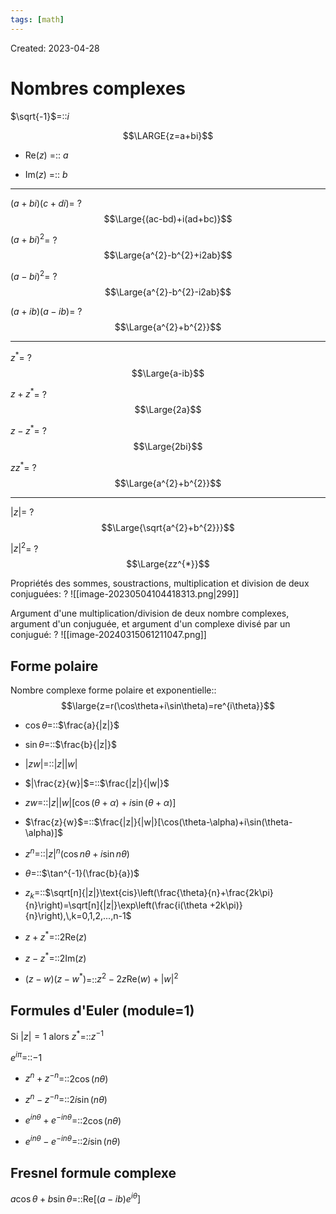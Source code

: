 ```yaml
---
tags: [math] 
---
```

Created: 2023-04-28

# Nombres complexes
$\sqrt{-1}$=::$i$
<!--SR:!2024-12-25,414,270-->

$$\LARGE{z=a+bi}$$
- Re($z$) =:: $a$
<!--SR:!2024-11-02,334,250-->
- Im($z$) =:: $b$
<!--SR:!2025-03-02,407,250-->

---
$(a+bi)(c+di)$=
?
$$\Large{(ac-bd)+i(ad+bc)}$$
<!--SR:!2024-12-23,312,230-->

$(a+bi)^{2}$=
?
$$\Large{a^{2}-b^{2}+i2ab}$$
<!--SR:!2024-08-23,161,210-->

$(a-bi)^{2}$=
?
$$\Large{a^{2}-b^{2}-i2ab}$$
<!--SR:!2024-04-10,65,210-->

$(a+ib)(a-ib)$=
?
$$\Large{a^{2}+b^{2}}$$
<!--SR:!2024-05-02,88,230-->

---

$z^{*}$=
?
$$\Large{a-ib}$$
<!--SR:!2024-12-23,366,250-->

$z+z^*$=
?
$$\Large{2a}$$
<!--SR:!2024-06-12,190,230-->

$z-z^{*}$=
?
$$\Large{2bi}$$
<!--SR:!2024-06-20,188,230-->

$zz^{*}$=
?
$$\Large{a^{2}+b^{2}}$$
<!--SR:!2024-04-25,48,150-->

---
$|z|$=
?
$$\Large{\sqrt{a^{2}+b^{2}}}$$
<!--SR:!2024-08-16,182,210-->

$|z|^{2}$=
?
$$\Large{zz^{*}}$$
<!--SR:!2024-04-07,13,130-->

Propriétés des sommes, soustractions, multiplication et division de deux conjuguées:
?
![[image-20230504104418313.png|299]]
<!--SR:!2025-04-12,429,250-->

Argument d'une multiplication/division de deux nombre complexes, argument d'un conjuguée, et argument d'un complexe divisé par un conjugué:
?
![[image-20240315061211047.png]]
<!--SR:!2024-04-13,14,220-->


## Forme polaire

Nombre complexe forme polaire et exponentielle::$$\large{z=r(\cos\theta+i\sin\theta)=re^{i\theta}}$$
<!--SR:!2024-07-07,93,141-->

- $\cos\theta$=::$\frac{a}{|z|}$
<!--SR:!2024-06-05,131,236-->
- $\sin\theta$=::$\frac{b}{|z|}$
<!--SR:!2024-05-31,96,216-->
- $|zw|$=::$|z||w|$
<!--SR:!2024-12-10,269,276-->
- $|\frac{z}{w}|$=::$\frac{|z|}{|w|}$
<!--SR:!2024-07-11,150,236-->
- $zw$=::$|z||w|[\cos(\theta+\alpha)+i\sin(\theta+\alpha)]$
<!--SR:!2024-04-16,23,176-->
- $\frac{z}{w}$=::$\frac{|z|}{|w|}[\cos(\theta-\alpha)+i\sin(\theta-\alpha)]$
<!--SR:!2024-10-13,207,236-->
- $z^{n}$=::$|z|^{n}(\cos n\theta+i\sin n\theta)$
<!--SR:!2024-05-16,43,176-->
- $\theta$=::$\tan^{-1}(\frac{b}{a})$
<!--SR:!2024-04-25,41,216-->
- $z_{k}$=::$\sqrt[n]{|z|}\text{cis}\left(\frac{\theta}{n}+\frac{2k\pi}{n}\right)=\sqrt[n]{|z|}\exp\left(\frac{i(\theta +2k\pi)}{n}\right),\,k=0,1,2,...,n-1$
<!--SR:!2024-04-12,11,130-->
- $z+z^{*}=$::$2\text{Re}(z)$
<!--SR:!2024-04-27,21,220-->
- $z-z^{*}=$::$2\text{Im}(z)$
<!--SR:!2024-04-18,12,180-->
- $(z-w)(z-w^{*})$=::$z^{2}-2z\text{Re}(w)+|w|^{2}$
<!--SR:!2024-05-09,49,174-->

## Formules d'Euler (module=1)
Si $|z|=1$ alors $z^{*}$=::$z^{-1}$
<!--SR:!2024-06-02,128,234-->
$e^{i\pi}$=::$-1$
<!--SR:!2024-09-15,189,234-->

- $z^{n}+z^{-n}$=::$2\cos(n\theta)$
<!--SR:!2024-07-20,154,234-->
- $z^{n}-z^{-n}$=::$2i\sin(n\theta)$
<!--SR:!2024-09-08,184,234-->
- $e^{in\theta}+e^{-in\theta}$=::$2\cos(n\theta)$
<!--SR:!2024-09-23,193,234-->
- $e^{in\theta}-e^{-in\theta}$=::$2i\sin(n\theta)$
<!--SR:!2024-08-18,172,234-->


## Fresnel formule complexe
$a\cos\theta+b\sin\theta$=::$\text{Re}[(a-ib)e^{i\theta}]$
<!--SR:!2024-04-11,10,130-->

